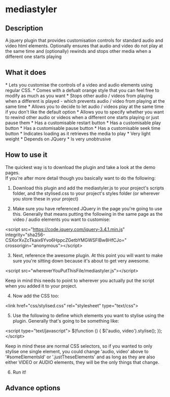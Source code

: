 # mediastyler
<h2>Description</h2>
A jquery plugin that provides customisation controls for standard audio and video html elements. Optionally ensures that audio and video do not play at the same time and (optionally) rewinds and stops other media when a different one starts playing

<h2>What it does</h2>
* Lets you customise the controls of a video and audio elements using regular CSS.
* Comes with a defualt orange style that you can feel free to modify as much as you want
* Stops other audio / videos from playing when a different is played - which prevents audio / video from playing at the same time 
* Allows you to decide to let audio / videos play at the same time if you don't like the default option
* Allows you to specify whether you want to rewind other audio or videos when a different one starts playing or just pause them
* Has a customisable restart button
* Has a customisable play button
* Has a customisable pause button
* Has a customisable seek time button
* Indicates loading as it retrieves the media to play
* Very light weight
* Depends on JQuery
* Is very unobtrusive 

<h2>How to use it</h2>
The quickest way is to download the plugin and take a look at the demo pages.
<br/>
If you're after more detail though you basically want to do the following:

1) Download this plugin and add the mediastyler.js to your project's scripts folder, and the stylised.css to your project's styles folder (or wherever you store these in your project)

2) Make sure you have referenced JQuery in the page you're going to use this. Generally that means putting the following in the same page as the video / audio elements you want to customise:

&lt;script
  src="https://code.jquery.com/jquery-3.4.1.min.js"
  integrity="sha256-CSXorXvZcTkaix6Yvo6HppcZGetbYMGWSFlBw8HfCJo="
  crossorigin="anonymous"&gt;&lt;/script&gt;

3) Next, reference the awesome plugin. At this point you will want to make sure you're sitting down because it's about to get very awesome.

  &lt;script src="whereverYouPutThisFile/mediastyler.js"&gt;&lt;/script&gt;
  
  Keep in mind this needs to point to wherever you actually put the script when you added it to your project.

4) Now add the CSS too:

  &lt;link href="css/stylised.css" rel="stylesheet" type="text/css"&gt;

5) Use the following to define which elements you want to stylise using the plugin. Generally that's going to be something like:

 &lt;script type="text/javascript"&gt;
    $(function () {
      $('audio, video').stylise();
    });
 &lt;/script&gt;

Keep in mind these are normal CSS selectors, so if you wanted to only stylise one single element, you could change 'audio, video' above to '#someElementsId' or '.justTheseElements' and as long as they are also either VIDEO or AUDIO elements, they will be the only things that change.

6) Run it! 


<h2>Advance options</h2>

